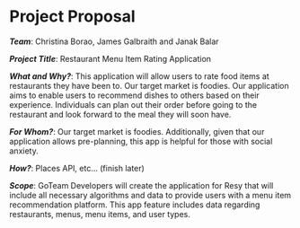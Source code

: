 # Project Proposal

***Team***: Christina Borao, James Galbraith and Janak Balar

***Project Title***: Restaurant Menu Item Rating Application

***What and Why?***: This application will allow users to rate food items at restaurants they have been to. Our target market is foodies. Our application aims to enable users to recommend dishes to others based on their experience. Individuals can plan out their order before going to the restaurant and look forward to the meal they will soon have.

***For Whom?***: Our target market is foodies. Additionally, given that our application allows pre-planning, this app is helpful for those with social anxiety.

***How?***: Places API, etc... (finish later)

***Scope***: GoTeam Developers will create the application for Resy that will include all necessary algorithms and data to provide users with a menu item recommendation platform. This app feature includes data regarding restaurants, menus, menu items, and user types.
